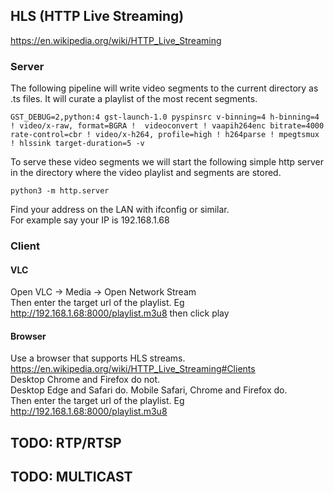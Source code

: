 ## HLS (HTTP Live Streaming)

https://en.wikipedia.org/wiki/HTTP_Live_Streaming

### Server

The following pipeline will write video segments to the current directory as .ts files. It will curate a playlist of the most recent segments.
 
    GST_DEBUG=2,python:4 gst-launch-1.0 pyspinsrc v-binning=4 h-binning=4 ! video/x-raw, format=BGRA !  videoconvert ! vaapih264enc bitrate=4000 rate-control=cbr ! video/x-h264, profile=high ! h264parse ! mpegtsmux ! hlssink target-duration=5 -v

To serve these video segments we will start the following simple http server in the directory where the video playlist and segments are stored.

    python3 -m http.server

Find your address on the LAN with ifconfig or similar.  
For example say your IP is 192.168.1.68  

### Client

#### VLC
Open VLC -> Media -> Open Network Stream  
Then enter the target url of the playlist. Eg http://192.168.1.68:8000/playlist.m3u8 then click play  

#### Browser
Use a browser that supports HLS streams. https://en.wikipedia.org/wiki/HTTP_Live_Streaming#Clients  
Desktop Chrome and Firefox do not.  
Desktop Edge and Safari do. Mobile Safari, Chrome and Firefox do.  
Then enter the target url of the playlist. Eg http://192.168.1.68:8000/playlist.m3u8  

## TODO: RTP/RTSP


## TODO: MULTICAST